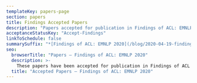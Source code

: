 ```yaml
---
templateKey: papers-page
section: papers
title: Findings Accepted Papers
description: "Papers accepted for publication in Findings of ACL: EMNLP 2020"
acceptanceStatusKey: "Accept-Findings"
linkToSchedule: false
summarySuffix: "*[Findings of ACL: EMNLP 2020](/blog/2020-04-19-findings-of-emnlp/)*"
seo:
  browserTitle: "Papers – Findings of ACL: EMNLP 2020"
  description: >-
    These papers have been accepted for publication in Findings of ACL
  title: "Accepted Papers – Findings of ACL: EMNLP 2020"
---
```



